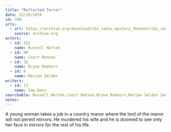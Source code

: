 ```yaml
---
title: "Reflected Terror"
date: 22/10/1978
id: 780
urls: 
  - url: https://archive.org/download/cbs_radio_mystery_theater/cbs_radio_mystery_theater-0751-0800.zip/cbs_radio_mystery_theater-0751-0800%2Fcbsrmt_0780_reflected_terror.mp3
    source: archive-org
actors:  
  - id: 151
    name: Russell Horton  
  - id: 90
    name: Court Benson  
  - id: 35
    name: Bryna Raeburn  
  - id: 6
    name: Marian Seldes
writers:  
  - id: 13
    name: Sam Dann
searchable: Russell Horton,Court Benson,Bryna Raeburn,Marian Seldes Sam Dann
notes:  
---
```

A young woman takes a job in a country manor where the lord of the manor will not permit mirrors. He murdered his wife and he is doomed to see only her face in mirrors for the rest of his life.
